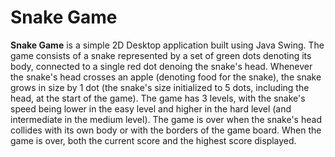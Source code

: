 # Snake Game
**Snake Game** is a simple 2D Desktop application built using Java Swing.
The game consists of a snake represented by a set of green dots denoting its body, connected to a single red dot denoing the snake's head.
Whenever the snake's head crosses an apple (denoting food for the snake), the snake grows in size by 1 dot (the snake's size initialized to 5 dots, including the head, at the start of the game).
The game has 3 levels, with the snake's speed being lower in the easy level and higher in the hard level (and intermediate in the medium level).
The game is over when the snake's head collides with its own body or with the borders of the game board.
When the game is over, both the current score and the highest score displayed.
